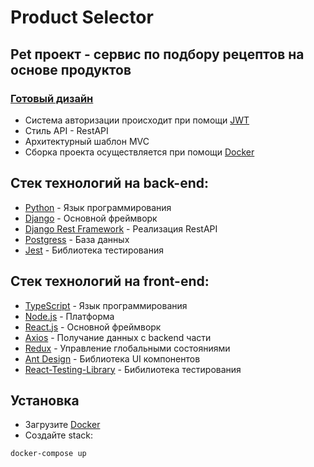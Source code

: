 # Product Selector
## Pet проект - сервис по подбору рецептов на основе продуктов
### [Готовый дизайн](https://www.figma.com/design/3URWjQbdKm7UgLHLTo5Vps/Babushkin's-bukkakes?node-id=15-417&t=SEELdRCQVtyy9PDf-1)

- Система авторизации происходит при помощи [JWT](https://jwt.io)
- Стиль API - RestAPI
- Архитектурный шаблон MVC
- Сборка проекта осуществляется при помощи [Docker](https://www.docker.com)

## Стек технологий на back-end:
- [Python](https://www.python.org) - Язык программирования
- [Django](https://www.djangoproject.com) - Основной фреймворк
- [Django Rest Framework](https://www.django-rest-framework.org) - Реализация RestAPI
- [Postgress](https://www.postgresql.org) - База данных
- [Jest](https://jestjs.io) - Библиотека тестирования

## Стек технологий на front-end:
- [TypeScript](https://www.typescriptlang.org) - Язык программирования
- [Node.js](https://nodejs.org) - Платформа
- [React.js](https://react.dev) - Основной фреймворк
- [Axios](https://axios-http.com) - Получание данных с backend части
- [Redux](https://redux.js.org) - Управление глобальными состояниями
- [Ant Design](https://ant.design/) - Библиотека UI компонентов
- [React-Testing-Library](https://testing-library.com) - Бибилиотека тестирования

## Установка
- Загрузите [Docker](https://www.docker.com)
- Создайте stack:
```sh
docker-compose up
```
